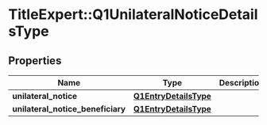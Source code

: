# TitleExpert::Q1UnilateralNoticeDetailsType

## Properties
Name | Type | Description | Notes
------------ | ------------- | ------------- | -------------
**unilateral_notice** | [**Q1EntryDetailsType**](Q1EntryDetailsType.md) |  | [optional] 
**unilateral_notice_beneficiary** | [**Q1EntryDetailsType**](Q1EntryDetailsType.md) |  | [optional] 


